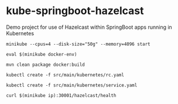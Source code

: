 # kube-springboot-hazelcast
Demo project for use of Hazelcast within SpringBoot apps running in Kubernetes


`minikube --cpus=4 --disk-size="50g" --memory=4096 start` 

`eval $(minikube docker-env)`

`mvn clean package docker:build`

`kubectl create -f src/main/kubernetes/rc.yaml`

`kubectl create -f src/main/kubernetes/service.yaml`

`curl $(minikube ip):30001/hazelcast/health`
